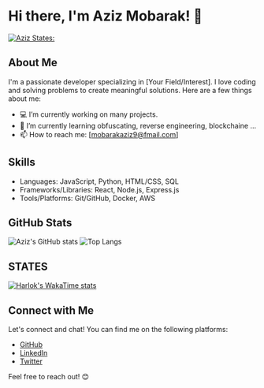 # Hi there, I'm Aziz Mobarak! 👋
[![Aziz States: ](https://wakatime.com/badge/user/c0b53685-6211-4374-b412-40cc10ea4fd3.svg)](https://wakatime.com/@c0b53685-6211-4374-b412-40cc10ea4fd3)
## About Me
I'm a passionate developer specializing in [Your Field/Interest]. I love coding and solving problems to create meaningful solutions. Here are a few things about me:

- 💻 I’m currently working on many projects.
- 🌱 I’m currently learning obfuscating, reverse engineering, blockchaine ...
- 📫 How to reach me: [mobarakaziz9@fmail.com]

## Skills
- Languages: JavaScript, Python, HTML/CSS, SQL
- Frameworks/Libraries: React, Node.js, Express.js
- Tools/Platforms: Git/GitHub, Docker, AWS

## GitHub Stats
![Aziz's GitHub stats](https://github-readme-stats.vercel.app/api?username=azizmobarak&show_icons=true&theme=transparent)
![Top Langs](https://github-readme-stats.vercel.app/api/top-langs/?username=azizmobarak&layout=compact&theme=transparent)

## STATES
[![Harlok's WakaTime stats](https://github-readme-stats.vercel.app/api/wakatime?azizmobarak=ffflabs)](https://github.com/anuraghazra/github-readme-stats)

## Connect with Me
Let's connect and chat! You can find me on the following platforms:

- [GitHub](https://github.com/azizmobarak)
- [LinkedIn](https://www.linkedin.com/in/azizmobarak/)
- [Twitter](https://twitter.com/mobarakaziz95)

Feel free to reach out! 😊
